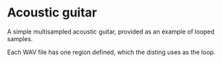 # Acoustic guitar

A simple multisampled acoustic guitar, provided as an example of looped samples.

Each WAV file has one region defined, which the disting uses as the loop.

